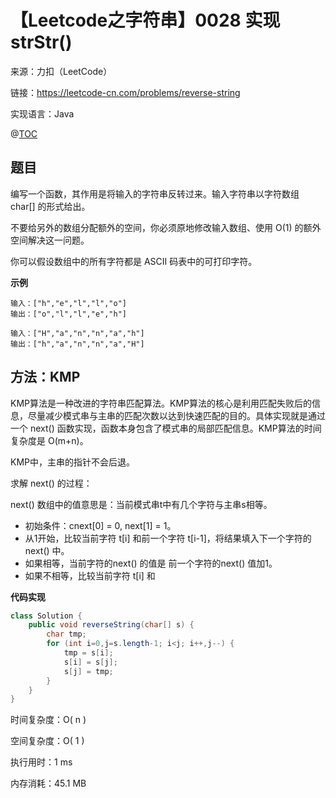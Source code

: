 # 【Leetcode之字符串】0028 实现strStr()

来源：力扣（LeetCode）

链接：https://leetcode-cn.com/problems/reverse-string

实现语言：Java

@[TOC](目录)

##  题目

编写一个函数，其作用是将输入的字符串反转过来。输入字符串以字符数组 char[] 的形式给出。

不要给另外的数组分配额外的空间，你必须原地修改输入数组、使用 O(1) 的额外空间解决这一问题。

你可以假设数组中的所有字符都是 ASCII 码表中的可打印字符。

**示例**

```
输入：["h","e","l","l","o"]
输出：["o","l","l","e","h"]

输入：["H","a","n","n","a","h"]
输出：["h","a","n","n","a","H"]
```

## 方法：KMP

KMP算法是一种改进的字符串匹配算法。KMP算法的核心是利用匹配失败后的信息，尽量减少模式串与主串的匹配次数以达到快速匹配的目的。具体实现就是通过一个 next() 函数实现，函数本身包含了模式串的局部匹配信息。KMP算法的时间复杂度是 O(m+n)。

KMP中，主串的指针不会后退。

求解 next() 的过程：

next() 数组中的值意思是：当前模式串t中有几个字符与主串s相等。

- 初始条件：cnext[0] = 0, next[1] = 1。
- 从1开始，比较当前字符 t[i] 和前一个字符 t[i-1]，将结果填入下一个字符的next() 中。
- 如果相等，当前字符的next() 的值是 前一个字符的next() 值加1。
- 如果不相等，比较当前字符 t[i] 和 

**代码实现**

```java
class Solution {
    public void reverseString(char[] s) {
        char tmp;       
        for (int i=0,j=s.length-1; i<j; i++,j--) {
            tmp = s[i];
            s[i] = s[j];
            s[j] = tmp;
        }
    }
}
```

时间复杂度：O( n )

空间复杂度：O( 1 )

执行用时：1 ms

内存消耗：45.1 MB

